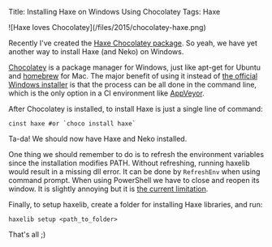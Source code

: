 Title: Installing Haxe on Windows Using Chocolatey
Tags: Haxe

<span class="center">
![Haxe loves Chocolatey](/files/2015/chocolatey-haxe.png)
</span>

Recently I've created the [Haxe Chocolatey package](https://chocolatey.org/packages/haxe). So yeah, we have yet another way to install Haxe (and Neko) on Windows.

[Chocolatey](https://chocolatey.org/) is a package manager for Windows, just like apt-get for Ubuntu and [homebrew](http://brew.sh/) for Mac. The major benefit of using it instead of [the official Windows installer](http://haxe.org/download/) is that the process can be all done in the command line, which is the only option in a CI environment like [AppVeyor](http://www.appveyor.com/).

After Chocolatey is installed, to install Haxe is just a single line of command:

```shell
cinst haxe #or `choco install haxe`
```

Ta-da! We should now have Haxe and Neko installed.

One thing we should remember to do is to refresh the environment variables since the installation modifies PATH. Without refreshing, running haxelib would result in a missing dll error. It can be done by `RefreshEnv` when using command prompt. When using PowerShell we have to close and reopen its window. It is slightly annoying but it is [the current limitation](https://github.com/chocolatey/chocolatey/issues/666).

Finally, to setup haxelib, create a folder for installing Haxe libraries, and run:

```shell
haxelib setup <path_to_folder>
```

That's all ;)
